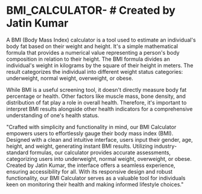 # BMI_CALCULATOR- # Created by Jatin Kumar
A BMI (Body Mass Index) calculator is a tool used to estimate an individual's body fat based on their weight and height. It's a simple mathematical formula that provides a numerical value representing a person's body composition in relation to their height.
The BMI formula divides an individual's weight in kilograms by the square of their height in meters. The result categorizes the individual into different weight status categories: underweight, normal weight, overweight, or obese.

While BMI is a useful screening tool, it doesn't directly measure body fat percentage or health. Other factors like muscle mass, bone density, and distribution of fat play a role in overall health. Therefore, it's important to interpret BMI results alongside other health indicators for a comprehensive understanding of one's health status.

"Crafted with simplicity and functionality in mind, our BMI Calculator empowers users to effortlessly gauge their body mass index (BMI). Designed with a clean and intuitive interface, users input their gender, age, height, and weight, generating instant BMI results. Utilizing industry-standard formulas, our calculator provides accurate assessments, categorizing users into underweight, normal weight, overweight, or obese. Created by Jatin Kumar, the interface offers a seamless experience, ensuring accessibility for all. With its responsive design and robust functionality, our BMI Calculator serves as a valuable tool for individuals keen on monitoring their health and making informed lifestyle choices."
